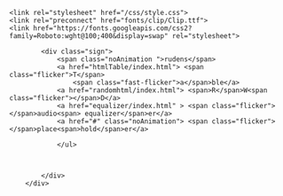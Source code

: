 <!DOCTYPE html>
<html>

<head>
    <meta charset="utf-8">
    <meta name="viewport" content="width=device-width, initial-scale=1">

    <link rel="stylesheet" href="/css/style.css">
    <link rel="preconnect" href="fonts/clip/Clip.ttf">
    <link href="https://fonts.googleapis.com/css2?family=Roboto:wght@100;400&display=swap" rel="stylesheet">
</head>

<body>
    <div class="bg">
        <div class="darkOverlay">

            <div class="sign">
                <span class="noAnimation ">rudens</span>
                <a href="htmlTable/index.html"> <span class="flicker">T</span>
                    <span class="fast-flicker">a</span>ble</a>
                <a href="randomhtml/index.html"> <span>R</span>W<span class="flicker"></span>D</a>
                <a href="equalizer/index.html" > <span class="flicker"></span>audio<span> equalizer</span>er</a>
                <a href="#" class="noAnimation"> <span class="flicker"></span>place<span>hold</span>er</a>

                </ul>



            </div>
        </div>



</body>

</html>

